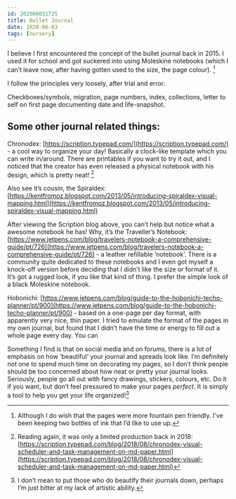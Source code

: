```yaml
---
id: 202006031725
title: Bullet Journal
date: 2020-06-03
tags: [nursery]
---
```


I believe I first encountered the concept of the bullet journal back in 2015. I used it for school and got suckered into using Moleskine notebooks (which I can’t leave now, after having gotten used to the size, the page colour). [^1]

I follow the principles very loosely, after trial and error.

Checkboxes/symbols, migration, page numbers, index, collections, letter to self on first page documenting date and life-snapshot.

## Some other journal related things:

Chronodex: [https://scription.typepad.com/](https://scription.typepad.com/) - a cool way to organize your day! Basically a clock-like template which you can write in/around. There are printables if you want to try it out, and I noticed that the creator has even released a physical notebook with his design, which is pretty neat! [^2]

Also see it’s cousin, the Spiraldex: [https://kentfromoz.blogspot.com/2013/05/introducing-spiraldex-visual-mapping.html](https://kentfromoz.blogspot.com/2013/05/introducing-spiraldex-visual-mapping.html)

After viewing the Scription blog above, you can’t help but notice what a awesome notebook he has! Why, it’s the Traveller’s Notebook: [https://www.jetpens.com/blog/travelers-notebook-a-comprehensive-guide/pt/726](https://www.jetpens.com/blog/travelers-notebook-a-comprehensive-guide/pt/726) - a leather refillable ‘notebook’. There is a community quite dedicated to these notebooks and I even got myself a knock-off version before deciding that I didn’t like the size or format of it. It’s got a rugged look, if you like that kind of thing. I prefer the simple look of a black Moleskine notebook. 

Hobonichi: [https://www.jetpens.com/blog/guide-to-the-hobonichi-techo-planner/pt/900](https://www.jetpens.com/blog/guide-to-the-hobonichi-techo-planner/pt/900) - based on a one-page per day format, with apparently very nice, thin paper. I tried to emulate the format of the pages in my own journal, but found that I didn’t have the time or energy to fill out a whole page every day. You can 

Something I find is that on social media and on forums, there is a lot of emphasis on how ‘beautiful’ your journal and spreads look like. I’m definitely not one to spend much time on decorating my pages, so I don’t think people should be too concerned about how neat or pretty your journal looks. Seriously, people go all out with fancy drawings, stickers, colours, etc. Do it if you want, but don’t feel pressured to make your pages *perfect*. It is simply a tool to help you get your life organized![^3]

[^1]: Although I do wish that the pages were more fountain pen friendly. I’ve been keeping two bottles of ink that I’d like to use up.
[^2]: Reading again, it was only a limited production back in 2018: [https://scription.typepad.com/blog/2018/08/chronodex-visual-scheduler-and-task-management-on-md-paper.html](https://scription.typepad.com/blog/2018/08/chronodex-visual-scheduler-and-task-management-on-md-paper.html)
[^3]: I don’t mean to put those who do beautify their journals down, perhaps I’m just bitter at my lack of artistic ability.

